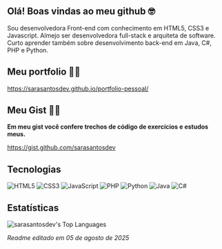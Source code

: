 ## Olá! Boas vindas ao meu github 🤓

Sou desenvolvedora Front-end com conhecimento em HTML5, CSS3 e Javascript. Almejo ser desenvolvedora full-stack e arquiteta de software. Curto aprender também sobre desenvolvimento back-end em Java, C#, PHP e Python.

## Meu portfolio 👩‍💻
https://sarasantosdev.github.io/portfolio-pessoal/

## Meu Gist  👩‍💻
**Em meu gist você confere trechos de código de exercícios e estudos meus.**

https://gist.github.com/sarasantosdev

## Tecnologias

![HTML5](https://img.shields.io/badge/html5-%23E34F26.svg?style=for-the-badge&logo=html5&logoColor=white)
![CSS3](https://img.shields.io/badge/css3-%231572B6.svg?style=for-the-badge&logo=css3&logoColor=white)
![JavaScript](https://img.shields.io/badge/javascript-%23323330.svg?style=for-the-badge&logo=javascript&logoColor=%23F7DF1E)
![PHP](https://img.shields.io/badge/php-%23777BB4.svg?style=for-the-badge&logo=php&logoColor=white)
![Python](https://img.shields.io/badge/python-3670A0?style=for-the-badge&logo=python&logoColor=ffdd54)
![Java](https://img.shields.io/badge/java-%23ED8B00.svg?style=for-the-badge&logo=openjdk&logoColor=white)
![C#](https://img.shields.io/badge/c%23-%23239120.svg?style=for-the-badge&logo=csharp&logoColor=white)

## Estatísticas
![sarasantosdev's Top Languages](https://github-readme-stats.vercel.app/api/top-langs/?username=sarasantosdev&theme=radical&show_icons=true&hide_border=true&layout=compact)

_Readme editado em 05 de agosto de 2025_
